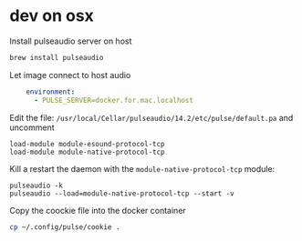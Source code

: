 # dev on osx
Install pulseaudio server on host

```bash
brew install pulseaudio
```

Let image connect to host audio
```yaml
    environment:
      - PULSE_SERVER=docker.for.mac.localhost
```

Edit the file: `/usr/local/Cellar/pulseaudio/14.2/etc/pulse/default.pa`
and  uncomment
```
load-module module-esound-protocol-tcp
load-module module-native-protocol-tcp
```

Kill a restart the daemon with the `module-native-protocol-tcp` module:
```
pulseaudio -k
pulseaudio --load=module-native-protocol-tcp --start -v
```

Copy the coockie file into the docker container
```bash
cp ~/.config/pulse/cookie .
```

